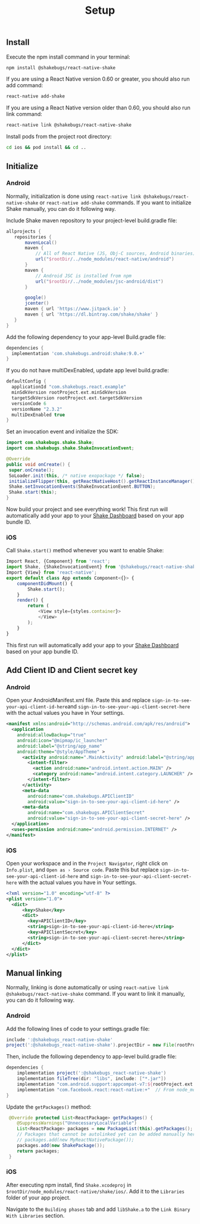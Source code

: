﻿---
id: setup
title: Setup
---
## Install
Execute the npm install command in your terminal: 

```bash title="Terminal"
npm install @shakebugs/react-native-shake
```

If you are using a React Native version 0.60 or greater, you should also run add command:

```bash title="Terminal"
react-native add-shake
```

If you are using a React Native version older than 0.60, you should also run link command:

```bash title="Terminal"
react-native link @shakebugs/react-native-shake
```

Install pods from the project root directory:

```bash title="Terminal"
cd ios && pod install && cd ..
```

## Initialize
### Android
Normally, initialization is done using `react-native link @shakebugs/react-native-shake` or `react-native add-shake` commands.
If you want to initialize Shake manually, you can do it following way.

Include Shake maven repository to your project-level build.gradle file: 

```groovy {16} title="build.gradle"
allprojects {
   repositories {
       mavenLocal()
       maven {
           // All of React Native (JS, Obj-C sources, Android binaries) is installed from npm
           url("$rootDir/../node_modules/react-native/android")
       }
       maven {
           // Android JSC is installed from npm
           url("$rootDir/../node_modules/jsc-android/dist")
       }

       google()
       jcenter()
       maven { url 'https://www.jitpack.io' }
       maven { url 'https://dl.bintray.com/shake/shake' }                                             
   }
}
```

Add the following dependency to your app-level Build.gradle file: 

```groovy {2} title="app/build.gradle"
dependencies {
  implementation 'com.shakebugs.android:shake:9.0.+'                         
}
```

If you do not have multiDexEnabled, update app level build.gradle:

```groovy {7} title="app/build.gradle"
defaultConfig {
  applicationId "com.shakebugs.react.example"
  minSdkVersion rootProject.ext.minSdkVersion
  targetSdkVersion rootProject.ext.targetSdkVersion
  versionCode 6
  versionName "2.3.2"
  multiDexEnabled true                                                        
}
```

Set an invocation event and initialize the SDK: 

```java {1,2,9,10} title="MainApplication.java"
import com.shakebugs.shake.Shake;                                          
import com.shakebugs.shake.ShakeInvocationEvent;                            

@Override
public void onCreate() {
 super.onCreate();
 SoLoader.init(this, /* native exopackage */ false);
 initializeFlipper(this, getReactNativeHost().getReactInstanceManager());
 Shake.setInvocationEvents(ShakeInvocationEvent.BUTTON);                    
 Shake.start(this);                                                        
}
``` 

Now build your project and see everything work! This first run will automatically add your app 
to your [Shake Dashboard](https://app.shakebugs.com) based on your app bundle ID.

### iOS
Call `Shake.start()` method whenever you want to enable Shake:

```javascript {2,6} title="App.js"
Import React, {Component} from 'react';
import Shake, {ShakeInvocationEvent} from '@shakebugs/react-native-shake';
Import {View} from 'react-native';
export default class App extends Component<{}> {
	componentDidMount() {
		Shake.start();                                                          
	}
    render() {
        return (
            <View style={styles.container}>
            </View>
        );
    }
}
```

This first run will automatically add your app to your [Shake Dashboard](https://app.shakebugs.com) based on your app bundle ID.

## Add Client ID and Client secret key 

### Android
Open your AndroidManifest.xml file. Paste this and replace `sign-in-to-see-your-api-client-id-here`and 
`sign-in-to-see-your-api-client-secret-here` with the actual values you have in Your settings.

```xml {13-18} title="AndroidManifest.xml"
<manifest xmlns:android="http://schemas.android.com/apk/res/android">
  <application
    android:allowBackup="true"
    android:icon="@mipmap/ic_launcher"
    android:label="@string/app_name"
    android:theme="@style/AppTheme" >
      <activity android:name=".MainActivity" android:label="@string/app_name" >
        <intent-filter>
          <action android:name="android.intent.action.MAIN" />
          <category android:name="android.intent.category.LAUNCHER" />
        </intent-filter>
      </activity>
      <meta-data                                                             
        android:name="com.shakebugs.APIClientID"
        android:value="sign-in-to-see-your-api-client-id-here" />
      <meta-data                                                             
        android:name="com.shakebugs.APIClientSecret"
        android:value="sign-in-to-see-your-api-client-secret-here" />
  </application>
  <uses-permission android:name="android.permission.INTERNET" />
</manifest>
```

### iOS
Open your workspace and in the `Project Navigator`, right click on `Info.plist`, and `Open as › Source code`. 
Paste this but replace `sign-in-to-see-your-api-client-id-here` and `sign-in-to-see-your-api-client-secret-here` 
with the actual values you have in Your settings.

```xml {4-10} title="Info.plist"
<?xml version="1.0" encoding="utf-8" ?>
<plist version="1.0">
  <dict>
      <key>Shake</key>
      <dict>
        <key>APIClientID</key>                                                
        <string>sign-in-to-see-your-api-client-id-here</string>
        <key>APIClientSecret</key>                                            
        <string>sign-in-to-see-your-api-client-secret-here</string>
      </dict>
  </dict>
</plist>
```

## Manual linking
Normally, linking is done automatically or using `react-native link @shakebugs/react-native-shake` command.
If you want to link it manually, you can do it following way.

### Android
Add the following lines of code to your settings.gradle file:

```groovy title="settings.gradle"
include ':@shakebugs_react-native-shake'
project(':@shakebugs_react-native-shake').projectDir = new File(rootProject.projectDir, '../node_modules/@shakebugs/react-native-shake/android')
```

Then, include the following dependency to app-level build.gradle file:

```groovy {2} title="app/build.gradle"
dependencies {
    implementation project(':@shakebugs_react-native-shake')                                    
    implementation fileTree(dir: "libs", include: ["*.jar"])
    implementation "com.android.support:appcompat-v7:${rootProject.ext.supportLibVersion}"
    implementation "com.facebook.react:react-native:+"  // From node_modules
}
```

Update the `getPackages()` method:

```java {6} title="MainApplication.java"
 @Override protected List<ReactPackage> getPackages() { 
    @SuppressWarnings("UnnecessaryLocalVariable")  
    List<ReactPackage> packages = new PackageList(this).getPackages();
    // Packages that cannot be autolinked yet can be added manually here, for example:
    // packages.add(new MyReactNativePackage());
    packages.add(new ShakePackage());                                                            
    return packages;
 } 
```

### iOS

After executing npm install, find `Shake.xcodeproj` in `$rootDir/node_modules/react-native/shake/ios/`. 
Add it to the `Libraries` folder of your app project. 

Navigate to the `Building phases` tab and add `libShake.a` to the `Link Binary With Libraries` section. 
